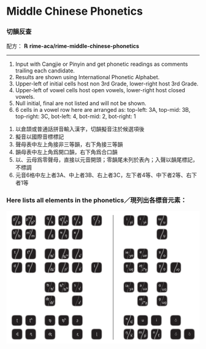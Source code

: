 <h1>Middle Chinese Phonetics</h1>
<h3>切韻反查</h3>
<p>配方： <b>℞ rime-aca/rime-middle-chinese-phonetics</b></p>
<hr>
<ol><li> Input with Cangjie or Pinyin and get phonetic readings as comments trailing each candidate.</li>
<li> Results are shown using International Phonetic Alphabet.</li>
<li>Upper-left of initial cells host non 3rd Grade, lower-right host 3rd Grade.</li>
<li>Upper-left of vowel cells host open vowels, lower-right host closed vowels.</li>
<li>Null initial, final are not listed and will not be shown.</li>
<li>6 cells in a vowel row here are arranged as: top-left: 3A, top-mid: 3B, top-right: 3C, bot-left: 4, bot-mid: 2, bot-right: 1</li></ol>
<ol>

<li>以倉頡或普通話拼音輸入漢字，切韻擬音注於候選項後</li>
<li>擬音以國際音標標記</li>
<li>聲母表中左上角接非三等韻，右下角接三等韻</li>
<li>韻母表中左上角爲開口韻，右下角爲合口韻</li>
<li>以、云母爲零聲母，直接以元音開頭；零韻尾未列於表內；入聲以韻尾標記，不標調
<li>元音6格中左上者3A、中上者3B、右上者3C，左下者4等、中下者2等、右下者1等</li></ol>
<h3>Here lists all elements in the phonetics／現列出各標音元素：</h3>
<p style="text-align:center;">
<picture style = "width: 50%; margin-left: auto; margin-right: auto;">
<source media="(prefers-color-scheme: dark)" srcset="middle_chinese_dark.png">
<source media="(prefers-color-scheme: light)" srcset="middle_chinese.png">
<img src="middle_chinese.png" alt="Summary of syllables">
</picture></p>
